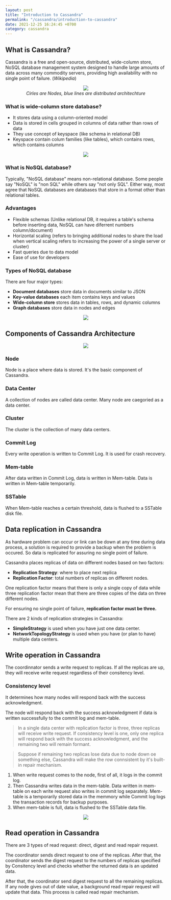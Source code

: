 ```yaml
---
layout: post
title: "Introduction to Cassandra"
permalink: "/cassandra/introduction-to-cassandra"
date: 2021-12-25 16:24:45 +0700
category: cassandra
---
```


## What is Cassandra?

Cassandra is a free and open-source, distributed, wide-column store, NoSQL database management system designed to handle large amounts of data across many commodity servers, providing high availability with no single point of failure. (_Wikipedia_)

<div style="text-align:center">
  <img src="https://user-images.githubusercontent.com/26586150/147382065-54ead0db-039b-4df5-9976-bcca579ea9c8.png" />
  <div style="text-align:center !important"><i>Cirles are Nodes, blue lines are distributed architechture</i></div>
</div>


### What is wide-column store database?

- It stores data using a column-oriented model
- Data is stored in cells grouped in columns of data rather than rows of data
- They use concept of keyspace (like schema in relational DB)
- Keyspace contain colum families (like tables), which contains rows, which contains columns

<div style="text-align:center">
  <img src="https://user-images.githubusercontent.com/26586150/147385596-ac6de2f1-db27-4a56-a45f-22f379f84766.png" />
</div>


### What is NoSQL database?
 
Typically, "NoSQL database" means non-relational database. Some people say "NoSQL" is "non SQL" while others say "not only SQL". Either way, most agree that NoSQL databases are databases that store in a format other than relational tables.

### Advantages

- Flexible schemas (Unlike relational DB, it requires a table's schema before inserting data, NoSQL can have diferrent numbers column/document)
- Horizontal scaling (refers to bringing additional nodes to share the load when vertical scaling refers to increasing the power of a single server or cluster)
- Fast queries due to data model
- Ease of use for developers

### Types of NoSQL database

There are four major types:
- **Document databases** store data in documents similar to JSON
- **Key-value databases** each item contains keys and values 
- **Wide-column store** stores data in tables, rows, and dynamic columns
- **Graph databases** store data in nodes and edges

<div style="text-align:center">
  <img src="https://user-images.githubusercontent.com/26586150/147398613-22b1d3e0-7d91-49cd-889d-0490551cc2e1.png" />
</div>

## Components of Cassandra Architecture

<div style="text-align:center">
  <img src="https://user-images.githubusercontent.com/26586150/147398729-731a9eb3-d7ef-445e-a3ad-9b60febb59c6.png" />
</div>

### Node

Node is a place where data is stored. It's the basic component of Cassandra.

### Data Center

A collection of nodes are called data center. Many node are caegoried as a data center.

### Cluster

The cluster is the collection of many data centers.

### Commit Log

Every write operation is written to Commit Log. It is used for crash recovery.

### Mem-table

After data written in Commit Log, data is written in Mem-table. Data is written in Mem-table temporarily.

### SSTable

When Mem-table reaches a certain threshold, data is flushed to a SSTable disk file.

## Data replication in Cassandra

As hardware problem can occur or link can be down at any time during data process, a solution is required to provide a backup when the problem is occured. So data is replicated for assuring no single point of failure.

Cassandra places replicas of data on different nodes based on two factors:
- **Replication Strategy**: where to place next replica
- **Replication Factor**: total numbers of replicas on different nodes.

One replication factor means that there is only a single copy of data while three replication factor mean that there are three copies of the data on three different nodes.

For ensuring no single point of failure, **replication factor must be three.**

There are 2 kinds of replication strategies in Cassandra:
- **SimpleStrategy** is used when you have just one data center.
- **NetworkTopologyStrategy** is used when you have (or plan to have) multiple data centers.

## Write operation in Cassandra

The coordinnator sends a write request to replicas. If all the replicas are up, they will receive write request regardless of their consitency level.

### Consistency level

It determines how many nodes will respond back with the success acknowledgment.

The node will respond back with the success acknowledgment if data is written successfully to the commit log and mem-table.

> In a single data center with replication factor is three, three replicas will receive write request. If consistency level is one, only one replica will respond back with the success acknowledgment, and the remaining two will remain formant.

> Suppose if remaining two replicas lose data due to node down oe something else, Cassandra will make the row connsistent by it's built-in repair mechanism.

1. When write request comes to the node, first of all, it logs in the commit log.
2. Then Cassandra writes data in the mem-table. Data written in mem-table on each write request also writes in commit log separately. Mem-table is a temporarily stored data in the memmory while Commit log logs the transaction records for backup purposes.
3. When mem-table is full, data is flushed to the SSTable data file. 

<div style="text-align:center">
  <img src="https://user-images.githubusercontent.com/26586150/147400231-a7f96ae3-6e46-4534-9b53-cb11f2a30061.png" />
</div>

## Read operation in Cassandra

There are 3 types of read request: direct, digest and read repair request.

The coordinator sends direct request to one of the replicas. After that, the coordinator sends the digest request to the numbers of replicas specified by Consitency level and checks whether the returned data is an updated data.

After that, the coordinator send digest request to all the remaining replicas. If any node gives out of date value, a background read repair request will update that data. This process is called read repair mechanism.
